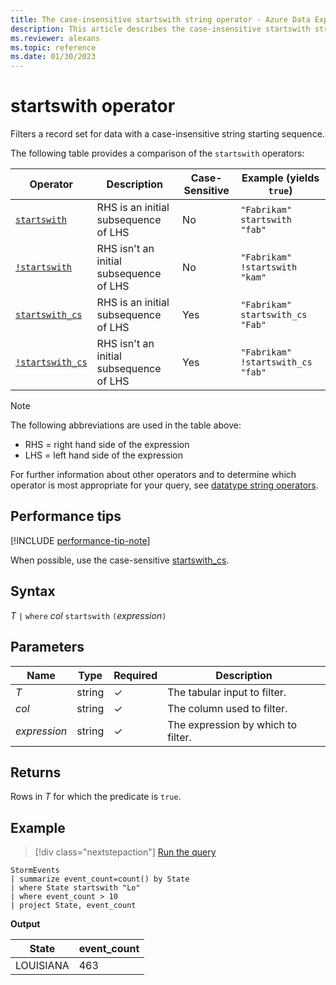 ```yaml
---
title: The case-insensitive startswith string operator - Azure Data Explorer
description: This article describes the case-insensitive startswith string operator in Azure Data Explorer.
ms.reviewer: alexans
ms.topic: reference
ms.date: 01/30/2023
---
```

# startswith operator

Filters a record set for data with a case-insensitive string starting sequence.

The following table provides a comparison of the `startswith` operators:

|Operator   |Description   |Case-Sensitive  |Example (yields `true`)  |
|-----------|--------------|----------------|-------------------------|
|[`startswith`](startswith-operator.md) |RHS is an initial subsequence of LHS |No |`"Fabrikam" startswith "fab"`|
|[`!startswith`](not-startswith-operator.md) |RHS isn't an initial subsequence of LHS |No |`"Fabrikam" !startswith "kam"`|
|[`startswith_cs`](startswith-cs-operator.md)  |RHS is an initial subsequence of LHS |Yes |`"Fabrikam" startswith_cs "Fab"`|
|[`!startswith_cs`](not-startswith-cs-operator.md) |RHS isn't an initial subsequence of LHS |Yes |`"Fabrikam" !startswith_cs "fab"`|

> [!NOTE]
> The following abbreviations are used in the table above:
>
> * RHS = right hand side of the expression
> * LHS = left hand side of the expression

For further information about other operators and to determine which operator is most appropriate for your query, see [datatype string operators](datatypes-string-operators.md). 

## Performance tips

[!INCLUDE [performance-tip-note](../../includes/performance-tip-note.md)]

When possible, use the case-sensitive [startswith_cs](startswith-cs-operator.md).

## Syntax

*T* `|` `where` *col* `startswith` `(`*expression*`)`

## Parameters

| Name | Type | Required | Description |
|--|--|--|--|
| *T* | string | &check; | The tabular input to filter.|
| *col* | string | &check; | The column used to filter.|
| *expression* | string | &check; | The expression by which to filter.|

## Returns

Rows in *T* for which the predicate is `true`.

## Example

> [!div class="nextstepaction"]
> <a href="https://dataexplorer.azure.com/clusters/help/databases/Samples?query=H4sIAAAAAAAAAwsuyS/KdS1LzSsp5qpRKC7NzU0syqxKVUgFCcUn55fmldiCSQ1NhaRKheCSxJJUoMLyjNSiVAhPobgksaikuDyzJENBySdfCS6LZISCnYKhAVCioCg/KzW5BKJRB1kFAIySNF2IAAAA" target="_blank">Run the query</a>

```kusto
StormEvents
| summarize event_count=count() by State
| where State startswith "Lo"
| where event_count > 10
| project State, event_count
```

**Output**

|State|event_count|
|-----|-----------|
|LOUISIANA|463|  
